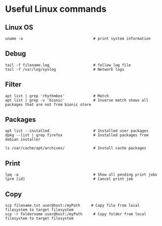 # Useful Linux commands

## Linux OS

    uname -a                                # print system information

## Debug

    tail -f filename.log                    # follow log file
    tail -f /var/log/syslog                 # Network logs

## Filter
    apt list | grep 'rhythmbox'             # Match
    apt list | grep -v 'bionic'             # Inverse match shows all packages that are not from bionic store
    
## Packages

    apt list --installed                    # Installed user packages
    dpkg --list | grep firefox              # Installed packages from debian installer
    
    ls /var/cache/apt/archives/             # Install cache packages
    
## Print

    lpq -a                                  # Show all pending print jobs
    lprm [id]                               # Cancel print job

## Copy

    scp filename.txt user@host:/myPath     # Copy file from local filesystem to target filesystem
    scp -r foldername user@host:/myPath     # Copy folder from local filesystem to target filesystem
